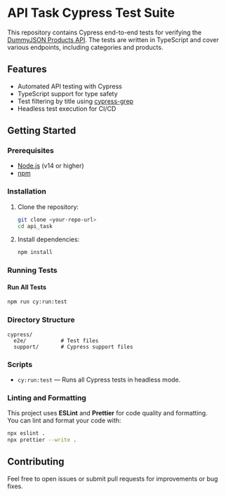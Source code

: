 # API Task Cypress Test Suite

This repository contains Cypress end-to-end tests for verifying the [DummyJSON Products API](https://dummyjson.com/). The tests are written in TypeScript and cover various endpoints, including categories and products.

## Features

- Automated API testing with Cypress
- TypeScript support for type safety
- Test filtering by title using [cypress-grep](https://github.com/cypress-io/cypress-grep)
- Headless test execution for CI/CD

## Getting Started

### Prerequisites

- [Node.js](https://nodejs.org/) (v14 or higher)
- [npm](https://www.npmjs.com/)

### Installation

1. Clone the repository:
   ```sh
   git clone <your-repo-url>
   cd api_task
   ```

2. Install dependencies:
   ```sh
   npm install
   ```

### Running Tests

#### Run All Tests

```sh
npm run cy:run:test
```

### Directory Structure

```
cypress/
  e2e/           # Test files
  support/       # Cypress support files
```

### Scripts

- `cy:run:test` &mdash; Runs all Cypress tests in headless mode.

### Linting and Formatting

This project uses **ESLint** and **Prettier** for code quality and formatting.  
You can lint and format your code with:

```sh
npx eslint .
npx prettier --write .
```

## Contributing

Feel free to open issues or submit pull requests for improvements or bug fixes.